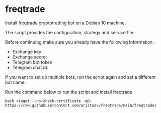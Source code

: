 # freqtrade

Install freqtrade cryptotrading bot on a Debian 10 machine.


The script provides the configuration, strategy and service file.


Before continuing make sure you already have the following information:
- Exchange key
- Exchange secret
- Telegram bot token
- Telegram chat id.

If you want to set up multiple bots, run the script again and set a different bot name.

Run the command below to run the script and install freqtrade
```
bash <(wget --no-check-certificate -qO- https://raw.githubusercontent.com/aristosv/freqtrade/main/freqtrade)
```
